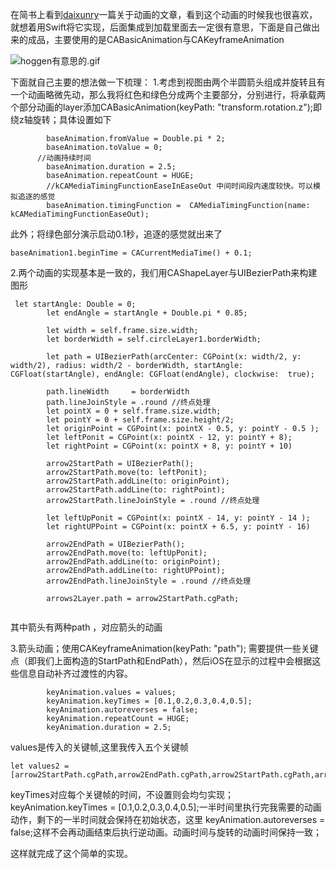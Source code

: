 在简书上看到[daixunry](http://www.jianshu.com/u/caec77cf4560)一篇关于动画的文章，看到这个动画的时候我也很喜欢，就想着用Swift将它实现，后面集成到加载里面去一定很有意思，下面是自己做出来的成品，主要使用的是CABasicAnimation与CAKeyframeAnimation

![hoggen有意思的.gif](http://upload-images.jianshu.io/upload_images/1400066-bcf313c398d231f1.gif?imageMogr2/auto-orient/strip)

下面就自己主要的想法做一下梳理：
1.考虑到视图由两个半圆箭头组成并旋转且有一个动画略微先动，那么我将红色和绿色分成两个主要部分，分别进行，将承载两个部分动画的layer添加CABasicAnimation(keyPath: "transform.rotation.z");即绕z轴旋转；具体设置如下

```
        baseAnimation.fromValue = Double.pi * 2;
        baseAnimation.toValue = 0;
      //动画持续时间
        baseAnimation.duration = 2.5;
        baseAnimation.repeatCount = HUGE;
        //kCAMediaTimingFunctionEaseInEaseOut 中间时间段内速度较快。可以模拟追逐的感觉
        baseAnimation.timingFunction =  CAMediaTimingFunction(name:  kCAMediaTimingFunctionEaseOut);
```
此外；将绿色部分演示启动0.1秒，追逐的感觉就出来了
```
baseAnimation1.beginTime = CACurrentMediaTime() + 0.1;
```
2.两个动画的实现基本是一致的，我们用CAShapeLayer与UIBezierPath来构建图形

```
 let startAngle: Double = 0;
        let endAngle = startAngle + Double.pi * 0.85;
        
        let width = self.frame.size.width;
        let borderWidth = self.circleLayer1.borderWidth;
        
        let path = UIBezierPath(arcCenter: CGPoint(x: width/2, y: width/2), radius: width/2 - borderWidth, startAngle: CGFloat(startAngle), endAngle: CGFloat(endAngle), clockwise:  true);
        
        path.lineWidth     = borderWidth
        path.lineJoinStyle = .round //终点处理
        let pointX = 0 + self.frame.size.width;
        let pointY = 0 + self.frame.size.height/2;
        let originPoint = CGPoint(x: pointX - 0.5, y: pointY - 0.5 );
        let leftPonit = CGPoint(x: pointX - 12, y: pointY + 8);
        let rightPoint = CGPoint(x: pointX + 8, y: pointY + 10)
        
        arrow2StartPath = UIBezierPath();
        arrow2StartPath.move(to: leftPonit);
        arrow2StartPath.addLine(to: originPoint);
        arrow2StartPath.addLine(to: rightPoint);
        arrow2StartPath.lineJoinStyle = .round //终点处理
        
        let leftUpPonit = CGPoint(x: pointX - 14, y: pointY - 14 );
        let rightUPPoint = CGPoint(x: pointX + 6.5, y: pointY - 16)
        
        arrow2EndPath = UIBezierPath();
        arrow2EndPath.move(to: leftUpPonit);
        arrow2EndPath.addLine(to: originPoint);
        arrow2EndPath.addLine(to: rightUPPoint);
        arrow2EndPath.lineJoinStyle = .round //终点处理

        arrows2Layer.path = arrow2StartPath.cgPath;
        
```
其中箭头有两种path ，对应箭头的动画

3.箭头动画；使用CAKeyframeAnimation(keyPath: "path"); 需要提供一些关键点（即我们上面构造的StartPath和EndPath），然后iOS在显示的过程中会根据这些信息自动补齐过渡性的内容。
```
        keyAnimation.values = values;
        keyAnimation.keyTimes = [0.1,0.2,0.3,0.4,0.5];
        keyAnimation.autoreverses = false;
        keyAnimation.repeatCount = HUGE;
        keyAnimation.duration = 2.5;
```
values是传入的关键帧,这里我传入五个关键帧
```
let values2 = [arrow2StartPath.cgPath,arrow2EndPath.cgPath,arrow2StartPath.cgPath,arrow2EndPath.cgPath,arrow2StartPath.cgPath];
```
keyTimes对应每个关键帧的时间，不设置则会均匀实现；keyAnimation.keyTimes = [0.1,0.2,0.3,0.4,0.5];一半时间里执行完我需要的动画动作，剩下的一半时间就会保持在初始状态，这里 keyAnimation.autoreverses = false;这样不会再动画结束后执行逆动画。动画时间与旋转的动画时间保持一致；

这样就完成了这个简单的实现。